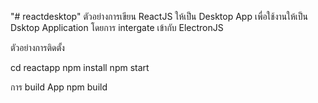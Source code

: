 "# reactdesktop" 
ตัวอย่างการเขียน ReactJS ให้เป็น Desktop App เพื่อใช้งานให้เป็น Dsktop Application โดยการ intergate เข้ากับ ElectronJS

ตัวอย่างการติดตั้ง

cd reactapp
npm install
npm start

การ build App
npm build

